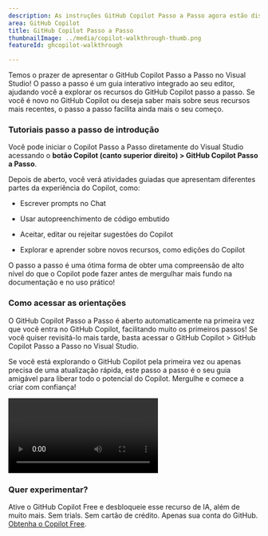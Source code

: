 ```yaml
---
description: As instruções GitHub Copilot Passo a Passo agora estão disponíveis no Visual Studio para ajudar você a começar a trabalhar rapidamente. As instruções orientam você no uso dos principais recursos do Copilot diretamente no seu editor.
area: GitHub Copilot
title: GitHub Copilot Passo a Passo
thumbnailImage: ../media/copilot-walkthrough-thumb.png
featureId: ghcopilot-walkthrough

---
```



Temos o prazer de apresentar o GitHub Copilot Passo a Passo no Visual Studio! O passo a passo é um guia interativo integrado ao seu editor, ajudando você a explorar os recursos do GitHub Copilot passo a passo. Se você é novo no GitHub Copilot ou deseja saber mais sobre seus recursos mais recentes, o passo a passo facilita ainda mais o seu começo.

### Tutoriais passo a passo de introdução
Você pode iniciar o Copilot Passo a Passo diretamente do Visual Studio acessando o **botão Copilot (canto superior direito) > GitHub Copilot Passo a Passo**.

Depois de aberto, você verá atividades guiadas que apresentam diferentes partes da experiência do Copilot, como:

* Escrever prompts no Chat

* Usar autopreenchimento de código embutido

* Aceitar, editar ou rejeitar sugestões do Copilot

* Explorar e aprender sobre novos recursos, como edições do Copilot

O passo a passo é uma ótima forma de obter uma compreensão de alto nível do que o Copilot pode fazer antes de mergulhar mais fundo na documentação e no uso prático!

### Como acessar as orientações
O GitHub Copilot Passo a Passo é aberto automaticamente na primeira vez que você entra no GitHub Copilot, facilitando muito os primeiros passos! Se você quiser revisitá-lo mais tarde, basta acessar o GitHub Copilot > GitHub Copilot Passo a Passo no Visual Studio.

Se você está explorando o GitHub Copilot pela primeira vez ou apenas precisa de uma atualização rápida, este passo a passo é o seu guia amigável para liberar todo o potencial do Copilot. Mergulhe e comece a criar com confiança!

![Passo a passo](../media/walkthroughsvideo.mp4)

### Quer experimentar?
Ative o GitHub Copilot Free e desbloqueie esse recurso de IA, além de muito mais.
Sem trials. Sem cartão de crédito. Apenas sua conta do GitHub. [Obtenha o Copilot Free](https://github.com/settings/copilot).
